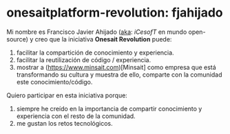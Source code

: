 # onesaitplatform-revolution: **fjahijado**

Mi nombre es Francisco Javier Ahijado
([aka](https://en.wikipedia.org/wiki/Aka): _iCesofT_ en mundo open-source) y
creo que la iniciativa **Onesait Revolution** puede:

1. facilitar la compartición de conocimiento y experiencia.
1. facilitar la reutilización de código / experiencia.
1. mostrar a (https://www.minsait.com)[Minsait] como empresa que está transformando su cultura y muestra de ello, comparte con la comunidad este conocimiento/código.

Quiero participar en esta iniciativa porque:

1. siempre he creído en la importancia de compartir conocimiento y experiencia con el resto de la comunidad.
1. me gustan los retos tecnológicos.
